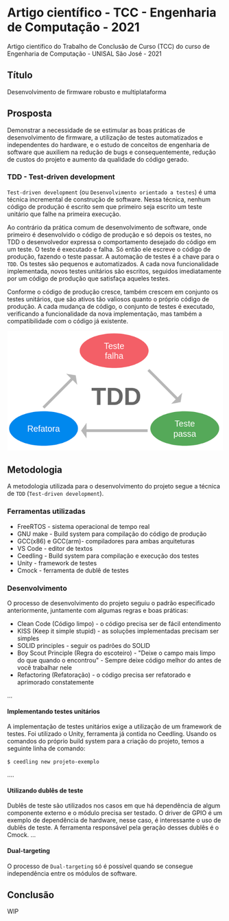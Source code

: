 # Artigo científico - TCC - Engenharia de Computação - 2021
Artigo científico do Trabalho de Conclusão de Curso (TCC) do curso de 
Engenharia de Computação - UNISAL São José - 2021

## Título
Desenvolvimento de firmware robusto e multiplataforma

## Prosposta

Demonstrar a necessidade de se estimular as boas práticas de 
desenvolvimento de firmware, a utilização de testes automatizados 
e independentes do hardware, e o estudo de conceitos de 
engenharia de software que auxiliem na redução de bugs e consequentemente, 
redução de custos do projeto e aumento da qualidade do código gerado.

### TDD - Test-driven development
`Test-driven development` (ou `Desenvolvimento orientado a testes`) é 
uma técnica incremental de construção de software. 
Nessa técnica, nenhum código de produção é escrito sem que primeiro seja escrito um 
teste unitário que falhe na primeira execução. 

Ao contrário da prática comum de desenvolvimento de software, onde primeiro 
é desenvolvido o código de produção e só depois os testes, no TDD
o desenvolvedor expressa o comportamento desejado do código em um teste. 
O teste é executado e falha. Só então ele escreve o código de produção, fazendo o 
teste passar.
A automação de testes é a chave para o `TDD`. Os testes são pequenos e 
automatizados.
A cada nova funcionalidade implementada, novos testes unitários são escritos, 
seguidos imediatamente por um código de produção que satisfaça aqueles testes. 

Conforme o código de produção cresce, também crescem em conjunto os testes unitários, 
que são ativos tão valiosos quanto o próprio código de produção. 
A cada mudança de código, o conjunto de testes é executado, verificando a 
funcionalidade da nova implementação, mas também a compatibilidade com o código já 
existente.

![tdd](images/tdd.png)


## Metodologia
A metodologia utilizada para o desenvolvimento do projeto segue a técnica de 
`TDD` (`Test-driven development`).

### Ferramentas utilizadas

- FreeRTOS - sistema operacional de tempo real
- GNU make - Build system para compilação do código de produção
- GCC(x86) e GCC(arm)- compiladores para ambas arquiteturas
- VS Code - editor de textos
- Ceedling - Build system para compilação e execução dos testes
- Unity - framework de testes
- Cmock - ferramenta de dublê de testes

### Desenvolvimento

O processo de desenvolvimento do projeto seguiu o padrão especificado anteriormente,
juntamente com algumas regras e boas práticas:

- Clean Code (Código limpo) - o código precisa ser de fácil entendimento
- KISS (Keep it simple stupid) - as soluções implementadas precisam ser simples
- SOLID principles - seguir os padrões do SOLID
- Boy Scout Principle (Regra do escoteiro) - 
"Deixe o campo mais limpo do que quando o encontrou" - Sempre deixe 
código melhor do antes de você trabalhar nele
- Refactoring (Refatoração) - o código precisa ser refatorado e aprimorado constatemente

...
#### Implementando testes unitários
A implementação de testes unitários exige a utilização de um framework
de testes. Foi utilizado o Unity, ferramenta já contida no Ceedling. 
Usando os comandos do próprio build system para a criação
do projeto, temos a seguinte linha de comando:

```
$ ceedling new projeto-exemplo
```
....
#### Utilizando dublês de teste
Dublês de teste são utilizados nos casos em que há dependência de algum componente 
externo e o módulo precisa ser testado. O driver de GPIO é um 
exemplo de dependência de hardware, nesse caso, é interessante o uso 
de dublês de teste. A ferramenta responsável pela geração desses dublês é o 
Cmock.
...

#### Dual-targeting 
O processo de `Dual-targeting` só é possível quando se consegue independência
entre os módulos de software.

## Conclusão
WIP
